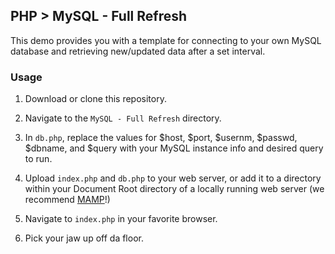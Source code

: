 ## PHP > MySQL - Full Refresh

This demo provides you with a template for connecting to your own MySQL database and retrieving new/updated data after a set interval.

### Usage
1. Download or clone this repository.

2. Navigate to the `MySQL - Full Refresh` directory.

3. In `db.php`, replace the values for $host, $port, $usernm, $passwd, $dbname, and $query with your MySQL instance info and desired query to run.

4. Upload `index.php` and `db.php` to your web server, or add it to a directory within your Document Root directory of a locally running web server (we recommend [MAMP](http://mamp.info)!)

5. Navigate to `index.php` in your favorite browser.

6. Pick your jaw up off da floor.